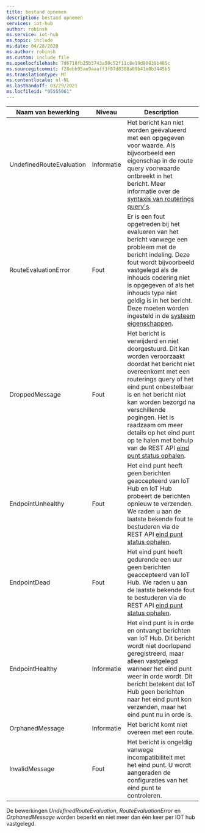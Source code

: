 ```yaml
---
title: bestand opnemen
description: bestand opnemen
services: iot-hub
author: robinsh
ms.service: iot-hub
ms.topic: include
ms.date: 04/28/2020
ms.author: robinsh
ms.custom: include file
ms.openlocfilehash: 7d6718fb25b3743a50c52f11c8e19d80839b485c
ms.sourcegitcommit: f28ebb95ae9aaaff3f87d8388a09b41e0b3445b5
ms.translationtype: MT
ms.contentlocale: nl-NL
ms.lasthandoff: 03/29/2021
ms.locfileid: "95555061"
---
```

<!-- operation names for the diag logs for IoT Hub -->

|Naam van bewerking|Niveau|Description|
|------------- |-----|-----------|
|UndefinedRouteEvaluation|Informatie|Het bericht kan niet worden geëvalueerd met een opgegeven voor waarde. Als bijvoorbeeld een eigenschap in de route query voorwaarde ontbreekt in het bericht. Meer informatie over de [syntaxis van routerings query's](../articles/iot-hub/iot-hub-devguide-routing-query-syntax.md).|
|RouteEvaluationError|Fout|Er is een fout opgetreden bij het evalueren van het bericht vanwege een probleem met de bericht indeling. Deze fout wordt bijvoorbeeld vastgelegd als de inhouds codering niet is opgegeven of als het inhouds type niet geldig is in het bericht. Deze moeten worden ingesteld in de [systeem eigenschappen](../articles/iot-hub/iot-hub-devguide-routing-query-syntax.md#system-properties).|
|DroppedMessage|Fout|Het bericht is verwijderd en niet doorgestuurd. Dit kan worden veroorzaakt doordat het bericht niet overeenkomt met een routerings query of het eind punt onbestelbaar is en het bericht niet kan worden bezorgd na verschillende pogingen. Het is raadzaam om meer details op het eind punt op te halen met behulp van de REST API [eind punt status ophalen](/rest/api/iothub/iothubresource/getendpointhealth#iothubresource_getendpointhealth).|
|EndpointUnhealthy|Fout|Het eind punt heeft geen berichten geaccepteerd van IoT Hub en IoT Hub probeert de berichten opnieuw te verzenden. We raden u aan de laatste bekende fout te bestuderen via de REST API [eind punt status ophalen](/rest/api/iothub/iothubresource/getendpointhealth#iothubresource_getendpointhealth).|
|EndpointDead|Fout|Het eind punt heeft gedurende een uur geen berichten geaccepteerd van IoT Hub. We raden u aan de laatste bekende fout te bestuderen via de REST API [eind punt status ophalen](/rest/api/iothub/iothubresource/getendpointhealth#iothubresource_getendpointhealth).|
|EndpointHealthy|Informatie|Het eind punt is in orde en ontvangt berichten van IoT Hub. Dit bericht wordt niet doorlopend geregistreerd, maar alleen vastgelegd wanneer het eind punt weer in orde wordt. Dit bericht betekent dat IoT Hub geen berichten naar het eind punt kon verzenden, maar het eind punt nu in orde is.|
|OrphanedMessage|Informatie|Het bericht komt niet overeen met een route.|
|InvalidMessage|Fout|Het bericht is ongeldig vanwege incompatibiliteit met het eind punt. U wordt aangeraden de configuraties van het eind punt te controleren.|


De bewerkingen *UndefinedRouteEvaluation*, *RouteEvaluationError* en *OrphanedMessage* worden beperkt en niet meer dan één keer per IOT hub vastgelegd.